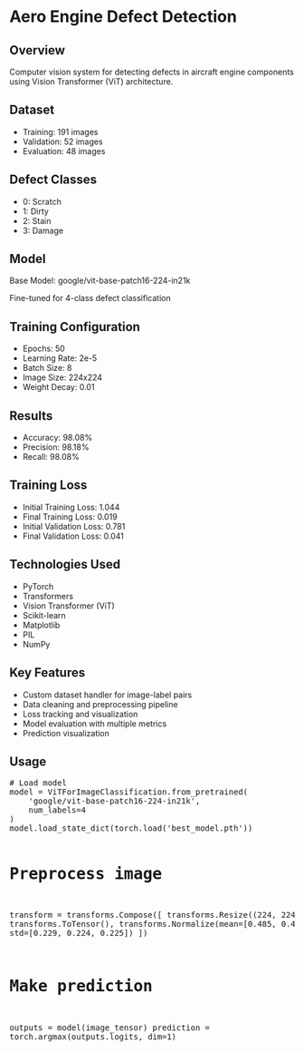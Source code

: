 <!DOCTYPE html>
<html>
<head>
<title>Aero Engine Defect Detection</title>
</head>
<body>
<h1>Aero Engine Defect Detection</h1>

<h2>Overview</h2>
<p>Computer vision system for detecting defects in aircraft engine components using Vision Transformer (ViT) architecture.</p>

<h2>Dataset</h2>
<ul>
<li>Training: 191 images</li>
<li>Validation: 52 images</li>
<li>Evaluation: 48 images</li>
</ul>

<h2>Defect Classes</h2>
<ul>
<li>0: Scratch</li>
<li>1: Dirty</li>
<li>2: Stain</li>
<li>3: Damage</li>
</ul>

<h2>Model</h2>
<p>Base Model: google/vit-base-patch16-224-in21k</p>
<p>Fine-tuned for 4-class defect classification</p>

<h2>Training Configuration</h2>
<ul>
<li>Epochs: 50</li>
<li>Learning Rate: 2e-5</li>
<li>Batch Size: 8</li>
<li>Image Size: 224x224</li>
<li>Weight Decay: 0.01</li>
</ul>

<h2>Results</h2>
<ul>
<li>Accuracy: 98.08%</li>
<li>Precision: 98.18%</li>
<li>Recall: 98.08%</li>
</ul>

<h2>Training Loss</h2>
<ul>
<li>Initial Training Loss: 1.044</li>
<li>Final Training Loss: 0.019</li>
<li>Initial Validation Loss: 0.781</li>
<li>Final Validation Loss: 0.041</li>
</ul>

<h2>Technologies Used</h2>
<ul>
<li>PyTorch</li>
<li>Transformers</li>
<li>Vision Transformer (ViT)</li>
<li>Scikit-learn</li>
<li>Matplotlib</li>
<li>PIL</li>
<li>NumPy</li>
</ul>

<h2>Key Features</h2>
<ul>
<li>Custom dataset handler for image-label pairs</li>
<li>Data cleaning and preprocessing pipeline</li>
<li>Loss tracking and visualization</li>
<li>Model evaluation with multiple metrics</li>
<li>Prediction visualization</li>
</ul>

<h2>Usage</h2>
<pre>
# Load model
model = ViTForImageClassification.from_pretrained(
    'google/vit-base-patch16-224-in21k',
    num_labels=4
)
model.load_state_dict(torch.load('best_model.pth'))

# Preprocess image
transform = transforms.Compose([
    transforms.Resize((224, 224)),
    transforms.ToTensor(),
    transforms.Normalize(mean=[0.485, 0.456, 0.406], 
                        std=[0.229, 0.224, 0.225])
])

# Make prediction
outputs = model(image_tensor)
prediction = torch.argmax(outputs.logits, dim=1)
</pre>

</body>
</html>
